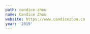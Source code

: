 ```yaml
---
path: candice-zhou
name: Candice Zhou
website: https://www.candicezhou.co
year: '2019'
---
```

